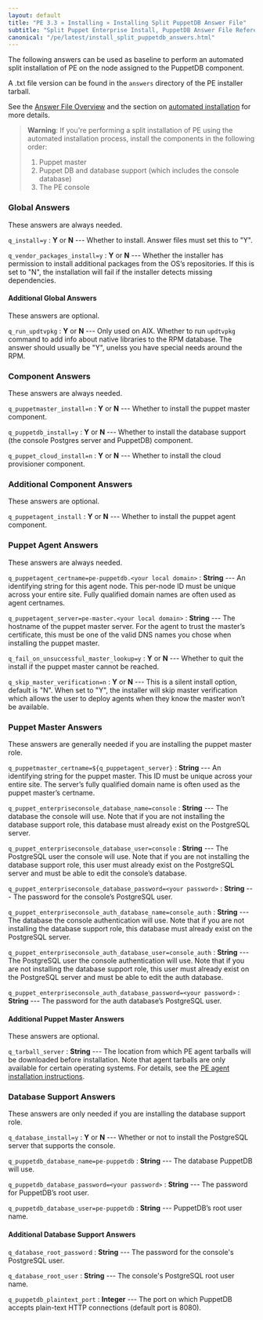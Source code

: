 ```yaml
---
layout: default
title: "PE 3.3 » Installing » Installing Split PuppetDB Answer File"
subtitle: "Split Puppet Enterprise Install, PuppetDB Answer File Reference"
canonical: "/pe/latest/install_split_puppetdb_answers.html"
---
```


The following answers can be used as baseline to perform an automated split installation of PE on the node assigned to the PuppetDB component.

A .txt file version can be found in the `answers` directory of the PE installer tarball.

See the [Answer File Overview](./install_answer_file_reference.html) and the section on [automated installation](./install_automated.html) for more details.

>**Warning**: If you're performing a split installation of PE using the automated installation process, install the components in the following order:
>
> 1. Puppet master
> 2. Puppet DB and database support (which includes the console database)
> 3. The PE console

### Global Answers
These answers are always needed.

`q_install=y`
: **Y** or **N** --- Whether to install. Answer files must set this to "Y".

`q_vendor_packages_install=y`
: **Y** or **N** --- Whether the installer has permission to install additional packages from the OS’s repositories. If this is set to "N", the installation will fail if the installer detects missing dependencies.

#### Additional Global Answers

These answers are optional.

`q_run_updtvpkg`
: **Y** or **N** --- Only used on AIX. Whether to run `updtvpkg` command to add info about native libraries to the RPM database. The answer should usually be "Y", unelss you have special needs around the RPM.

### Component Answers
These answers are always needed.

`q_puppetmaster_install=n`
: **Y** or **N** --- Whether to install the puppet master component.

`q_puppetdb_install=y`
: **Y** or **N** --- Whether to install the database support (the console Postgres server and PuppetDB) component.

`q_puppet_cloud_install=n`
: **Y** or **N** --- Whether to install the cloud provisioner component.

### Additional Component Answers

These answers are optional.

`q_puppetagent_install`
: **Y** or **N** --- Whether to install the puppet agent component.

### Puppet Agent Answers
These answers are always needed.

`q_puppetagent_certname=pe-puppetdb.<your local domain>`
: **String** --- An identifying string for this agent node. This per-node ID must be unique across your entire site. Fully qualified domain names are often used as agent certnames.

`q_puppetagent_server=pe-master.<your local domain>`
: **String** --- The hostname of the puppet master server. For the agent to trust the master’s certificate, this must be one of the valid DNS names you chose when installing the puppet master.

`q_fail_on_unsuccessful_master_lookup=y`
: **Y** or **N** --- Whether to quit the install if the puppet master cannot be reached.

`q_skip_master_verification=n`
: **Y** or **N** --- This is a silent install option, default is "N". When set to "Y", the installer will skip master verification which allows the user to deploy agents when they know the master won’t be available.

### Puppet Master Answers
These answers are generally needed if you are installing the puppet master role.

`q_puppetmaster_certname=${q_puppetagent_server}`
: **String** --- An identifying string for the puppet master. This ID must be unique across your entire site. The server’s fully qualified domain name is often used as the puppet master’s certname.

`q_puppet_enterpriseconsole_database_name=console`
: **String** --- The database the console will use. Note that if you are not installing the database support role, this database must already exist on the PostgreSQL server.

`q_puppet_enterpriseconsole_database_user=console`
: **String** --- The PostgreSQL user the console will use. Note that if you are not installing the database support role, this user must already exist on the PostgreSQL server and must be able to edit the console’s database.

`q_puppet_enterpriseconsole_database_password=<your password>`
: **String** --- The password for the console’s PostgreSQL user.

`q_puppet_enterpriseconsole_auth_database_name=console_auth`
: **String** --- The database the console authentication will use. Note that if you are not installing the database support role, this database must already exist on the PostgreSQL server.

`q_puppet_enterpriseconsole_auth_database_user=console_auth`
: **String** --- The PostgreSQL user the console authentication will use. Note that if you are not installing the database support role, this user must already exist on the PostgreSQL server and must be able to edit the auth database.

`q_puppet_enterpriseconsole_auth_database_password=<your password>`
: **String** --- The password for the auth database’s PostgreSQL user.

#### Additional Puppet Master Answers

These answers are optional.

`q_tarball_server`
: **String** --- The location from which PE agent tarballs will be downloaded before installation. Note that agent tarballs are only available for certain operating systems. For details, see the [PE agent installation instructions](./install_agents.html).

### Database Support Answers
These answers are only needed if you are installing the database support role.

`q_database_install=y`
: **Y** or **N** --- Whether or not to install the PostgreSQL server that supports the console.

`q_puppetdb_database_name=pe-puppetdb`
: **String** --- The database PuppetDB will use.

`q_puppetdb_database_password=<your password>`
: **String** --- The password for PuppetDB’s root user.

`q_puppetdb_database_user=pe-puppetdb`
: **String** --- PuppetDB’s root user name.

#### Additional Database Support Answers

`q_database_root_password`
: **String** --- The password for the console's PostgreSQL user.

`q_database_root_user`
: **String** --- The console's PostgreSQL root user name.

`q_puppetdb_plaintext_port`
: **Integer** --- The port on which PuppetDB accepts plain-text HTTP connections (default port is 8080).
